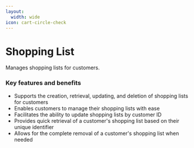 ```yaml
---
layout:
  width: wide
icon: cart-circle-check
---
```


# Shopping List

Manages shopping lists for customers.

### Key features and benefits

* Supports the creation, retrieval, updating, and deletion of shopping lists for customers
* Enables customers to manage their shopping lists with ease
* Facilitates the ability to update shopping lists by customer ID
* Provides quick retrieval of a customer's shopping list based on their unique identifier
* Allows for the complete removal of a customer's shopping list when needed
